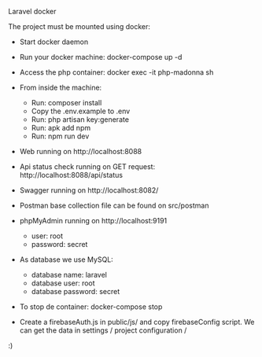 Laravel docker

The project must be mounted using docker:

  - Start docker daemon

  - Run your docker machine: docker-compose up -d
  - Access the php container: docker exec -it php-madonna sh  
  - From inside the machine:
    - Run: composer install
    - Copy the .env.example to .env
    - Run: php artisan key:generate
    - Run: apk add npm
    - Run: npm run dev
  - Web running on http://localhost:8088
  - Api status check running on GET request: http://localhost:8088/api/status
  - Swagger running on http://localhost:8082/
  - Postman base collection file can be found on src/postman
  - phpMyAdmin running on http://localhost:9191
    - user: root
    - password: secret
  - As database we use MySQL:
    - database name: laravel
    - database user: root
    - database password: secret
  
  - To stop de container:
    docker-compose stop
    
- Create a firebaseAuth.js in public/js/ and copy firebaseConfig script. We can get the data in settings / project configuration / 


:)

